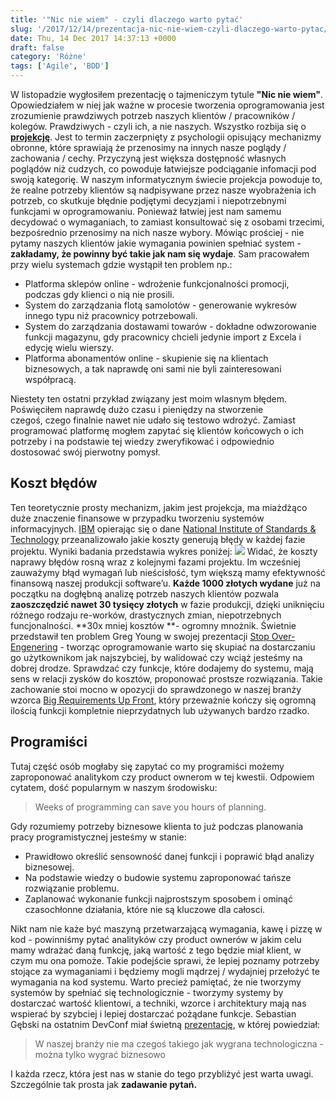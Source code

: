 ```yaml
---
title: '"Nic nie wiem" - czyli dlaczego warto pytać'
slug: '/2017/12/14/prezentacja-nic-nie-wiem-czyli-dlaczego-warto-pytac/'
date: Thu, 14 Dec 2017 14:37:13 +0000
draft: false
category: 'Różne'
tags: ['Agile', 'BDD']
---
```


W listopadzie wygłosiłem prezentację o tajmeniczym tytule **"Nic nie wiem"**. Opowiedziałem w niej jak ważne w procesie tworzenia oprogramowania jest zrozumienie prawdziwych potrzeb naszych klientów / pracowników / kolegów. Prawdziwych - czyli ich, a nie naszych. Wszystko rozbija się o **[projekcję](https://pl.wikipedia.org/wiki/Projekcja_(psychologia))**. Jest to termin zaczerpnięty z psychologii opisujący mechanizmy obronne, które sprawiają że przenosimy na innych nasze poglądy / zachowania / cechy. Przyczyną jest większa dostępność własnych poglądów niż cudzych, co powoduje łatwiejsze podciąganie infomacji pod swoją kategorię. W naszym informatycznym świecie projekcja powoduje to, że realne potrzeby klientów są nadpisywane przez nasze wyobrażenia ich potrzeb, co skutkuje błędnie podjętymi decyzjami i niepotrzebnymi funkcjami w oprogramowaniu. Ponieważ łatwiej jest nam samemu decydować o wymaganiach, to zamiast konsultować się z osobami trzecimi, bezpośrednio przenosimy na nich nasze wybory. Mówiąc prościej - nie pytamy naszych klientów jakie wymagania powinien spełniać system - **zakładamy, że powinny być takie jak nam się wydaje**. Sam pracowałem przy wielu systemach gdzie wystąpił ten problem np.:

*   Platforma sklepów online - wdrożenie funkcjonalności promocji, podczas gdy klienci o nią nie prosili.
*   System do zarządzania flotą samolotów - generowanie wykresów innego typu niż pracownicy potrzebowali.
*   System do zarządzania dostawami towarów - dokładne odwzorowanie funkcji magazynu, gdy pracownicy chcieli jedynie import z Excela i edycję wielu wierszy.
*   Platforma abonamentów online - skupienie się na klientach biznesowych, a tak naprawdę oni sami nie byli zainteresowani współpracą.

Niestety ten ostatni przykład związany jest moim wlasnym błędem. Poświęciłem naprawdę dużo czasu i pieniędzy na stworzenie czegoś, czego finalnie nawet nie udało się testowo wdrożyć. Zamiast programować platformę mogłem zapytać się klientów końcowych o ich potrzeby i na podstawie tej wiedzy zweryfikować i odpowiednio dostosować swój pierwotny pomysł.

Koszt błędów
------------

Ten teoretycznie prosty mechanizm, jakim jest projekcja, ma miażdżąco duże znaczenie finansowe w przypadku tworzeniu systemów informacyjnych. [IBM](ftp://ftp.software.ibm.com/software/rational/info/do-more/RAW14109USEN.pdf) opierając się o dane [National Institute of Standards & Technology](https://www.nist.gov/sites/default/files/documents/director/planning/report02-3.pdf) przeanalizowało jakie koszty generują błędy w każdej fazie projektu. Wyniki badania przedstawia wykres poniżej: [![](http://radblog.pl/wp-content/uploads/2017/12/POWERPNT_2017-12-14_00-19-20.png)](http://radblog.pl/wp-content/uploads/2017/12/POWERPNT_2017-12-14_00-19-20.png) Widać, że koszty naprawy błędów rosną wraz z kolejnymi fazami projektu. Im wcześniej zauważymy błąd wymagań lub nieścisłość, tym większą mamy efektywność finansową naszej produkcji software’u. **Każde 1000 złotych wydane** już na początku na dogłębną analizę potrzeb naszych klientów pozwala **zaoszczędzić nawet 30 tysięcy złotych** w fazie produkcji, dzięki uniknięciu różnego rodzaju re-worków, drastycznych zmian, niepotrzebnych funcjonalności. **30x mniej kosztów **\- ogromny mnożnik. Świetnie przedstawił ten problem Greg Young w swojej prezentacji [Stop Over-Engenering](https://www.youtube.com/watch?v=GRr4xeMn1uU) - tworząc oprogramowanie warto się skupiać na dostarczaniu go użytkownikom jak najszybciej, by walidować czy wciąż jesteśmy na dobrej drodze. Sprawdzać czy funkcje, które dodajemy do systemu, mają sens w relacji zysków do kosztów, proponować prostsze rozwiązania. Takie zachowanie stoi mocno w opozycji do sprawdzonego w naszej branży wzorca [Big Requirements Up Front](http://agilemodeling.com/essays/examiningBRUF.htm), który przeważnie kończy się ogromną ilością funkcji kompletnie nieprzydatnych lub używanych bardzo rzadko.

Programiści
-----------

Tutaj część osób mogłaby się zapytać co my programiści możemy zaproponować analitykom czy product ownerom w tej kwestii. Odpowiem cytatem, dość popularnym w naszym środowisku:

> Weeks of programming can save you hours of planning.

Gdy rozumiemy potrzeby biznesowe klienta to już podczas planowania pracy programistycznej jesteśmy w stanie:

*   Prawidłowo określić sensowność danej funkcji i poprawić błąd analizy biznesowej.
*   Na podstawie wiedzy o budowie systemu zaproponować tańsze rozwiązanie problemu.
*   Zaplanować wykonanie funkcji najprostszym sposobem i ominąć czasochłonne działania, które nie są kluczowe dla całosci.

Nikt nam nie każe być maszyną przetwarzającą wymagania, kawę i pizzę w kod - powinniśmy pytać analityków czy product ownerów w jakim celu mamy wdrażać daną funkcję, jaką wartość z tego będzie miał klient, w czym mu ona pomoże. Takie podejście sprawi, że lepiej poznamy potrzeby stojące za wymaganiami i będziemy mogli mądrzej / wydajniej przełożyć te wymagania na kod systemu. Warto precież pamiętać, że nie tworzymy systemów by spełniać się technologicznie - tworzymy systemy by dostarczać wartość klientowi, a techniki, wzorce i architektury mają nas wspierać by szybciej i lepiej dostarczać pożądane funkcje. Sebastian Gębski na ostatnim DevConf miał świetną [prezentację](https://www.youtube.com/watch?v=fJh___1qJA8), w której powiedział:

> W naszej branży nie ma czegoś takiego jak wygrana technologiczna - można tylko wygrać biznesowo

I każda rzecz, która jest nas w stanie do tego przybliżyć jest warta uwagi. Szczególnie tak prosta jak **zadawanie pytań.**